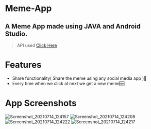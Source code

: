 # Meme-App
## A Meme App made using JAVA and Android Studio.
> API used <a id="raw-url" href="https://meme-api.herokuapp.com/gimme">Click Here</a> 
# Features
- Share functionality( Share the meme using any social media app )🚀
- Every time when we click at next we get a new meme🆕

# App Screenshots
![Screenshot_20210714_124157](https://user-images.githubusercontent.com/73957024/125725387-1d6d93f1-85ba-4a86-9cdb-47a4a4a8d28e.jpg)
![Screenshot_20210714_124208](https://user-images.githubusercontent.com/73957024/125725438-ad92946c-c5e0-4b65-a0f4-fe36998ba8ef.jpg)
![Screenshot_20210714_124222](https://user-images.githubusercontent.com/73957024/125725461-042dcfa3-0183-4eba-9d66-1a3f16bb0c90.jpg)
![Screenshot_20210714_124217](https://user-images.githubusercontent.com/73957024/125725565-07c1a968-0fc8-4df5-b64f-85860be2f188.jpg)
